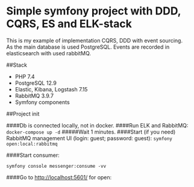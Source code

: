 # Simple symfony project with DDD, CQRS, ES and ELK-stack

This is my example of implementation  CQRS, DDD with event sourcing.  
As the main database is used PostgreSQL.
Events are recorded in elasticsearch with used rabbitMQ.

##Stack
* PHP 7.4
* PostgreSQL 12.9
* Elastic, Kibana, Logstash 7.15
* RabbitMQ 3.9.7
* Symfony components

##Project init

####Db is connected locally, not in docker.
####Run ELK and RabbitMQ:
`docker-compose up -d`
 #####Wait 1 minutes.
####Start (if you need) RabbitMQ management UI (login: guest; password: guest):
`symfony open:local:rabbitmq`

####Start consumer:

`symfony console messenger:consume -vv`

####Go to [http://localhost:5601/]() for open:
